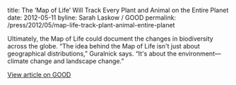 title: The ‘Map of Life’ Will Track Every Plant and Animal on the Entire Planet
date: 2012-05-11
byline: Sarah Laskow / GOOD
permalink: /press/2012/05/map-life-track-plant-animal-entire-planet


Ultimately, the Map of Life could document the changes in biodiversity across the globe. “The idea behind the Map of Life isn't just about geographical distributions,” Guralnick says. “It's about the environment—climate change and landscape change.”

[View article on GOOD](http://www.good.is/posts/the-map-of-life-will-track-every-plant-and-animal-on-the-entire-planet)
